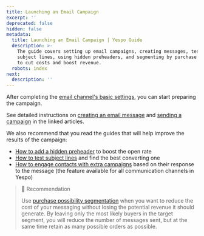 ```yaml
---
title: Launching an Email Campaign
excerpt: ''
deprecated: false
hidden: false
metadata:
  title: Launching an Email Campaign | Yespo Guide
  description: >-
    The guide covers setting up email campaigns, creating messages, testing
    subject lines, using hidden preheaders, and segmenting by purchase potential
    to cut costs and boost revenue.
  robots: index
next:
  description: ''
---
```

After completing the [email channel's basic settings](https://docs.yespo.io/docs/email-setting-up), you can start preparing the campaign.

See detailed instructions on [creating an email message](https://docs.yespo.io/docs/compose-email) and [sending a campaign](https://docs.yespo.io/docs/how-launch-email-campaign) in the linked articles.

We also recommend that you read the guides that will help improve the results of the campaign:

* [How to add a hidden preheader](https://docs.yespo.io/docs/adding-a-hidden-preheader) to boost the open rate
* [How to test subject lines](https://docs.yespo.io/docs/how-test-email-subject-lines) and find the best converting one
* [How to engage contacts with extra campaigns](https://docs.yespo.io/docs/how-send-extra-campaign) based on their response to the message (the feature available for all communication channels in Yespo)

> 📘 Recommendation
>
> Use [purchase possibility segmentation](https://docs.yespo.io/docs/segmentation-web-tracking-events#3-predicted-event) when you want to reduce the cost of your messaging without losing the potential revenue it should generate. By leaving only the most likely buyers in the target segment, you will reduce the number of messages sent, but at the same time retain as many possible orders as possible.
